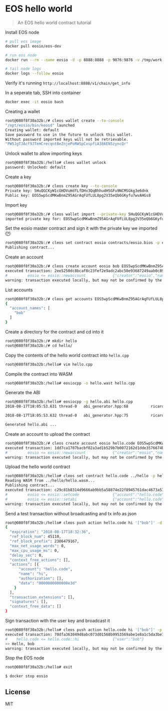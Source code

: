 # EOS hello world

> An EOS hello world contract tutorial

Install EOS node

```bash
# pull eos image
docker pull eosio/eos-dev

# run eos node
docker run --rm --name eosio -d -p 8888:8888 -p 9876:9876 -v /tmp/work:/work -v /tmp/eosio/data:/mnt/dev/data -v /tmp/eosio/config:/mnt/dev/config eosio/eos-dev  /bin/bash -c "nodeos -e -p eosio --plugin eosio::producer_plugin --plugin eosio::history_plugin --plugin eosio::chain_api_plugin --plugin eosio::history_api_plugin --plugin eosio::http_plugin -d /mnt/dev/data --config-dir /mnt/dev/config --http-server-address=0.0.0.0:8888 --access-control-allow-origin=* --contracts-console --http-validate-host=false"

# tail node logs
docker logs --follow eosio
```

Verify it's running `http://localhost:8888/v1/chain/get_info`

In a seperate tab, SSH into container

```bash
docker exec -it eosio bash
```

Creating a wallet

```bash
root@080f8f30a32b:/# cleos wallet create --to-console
"/opt/eosio/bin/keosd" launched
Creating wallet: default
Save password to use in the future to unlock this wallet.
Without password imported keys will not be retrievable.
"PW5JgTJAcf9JTeHCrecqntBeZnjePoRWSpCxspfiA386EN5zyncQr"
```

Unlock wallet to allow importing keys

```bash
root@080f8f30a32b:/hello# cleos wallet unlock
password: Unlocked: default
```

Create a key

```bash
root@080f8f30a32b:/# cleos create key --to-console
Private key: 5HuQGCKyW1cGHDVuHdfLfDHx3QqBhhudHSGFu9NCMSGkg3e6dnk
Public key: EOS5wpScdMKwBnmZ95AGrAqFUfLUL8pg2V35eQb6GKyfu7wvAHGs8
```

Import key

```bash
root@080f8f30a32b:/# cleos wallet import --private-key 5HuQGCKyW1cGHDVuHdfLfDHx3QqBhhudHSGFu9NCMSGkg3e6dnk
imported private key for: EOS5wpScdMKwBnmZ95AGrAqFUfLUL8pg2V35eQb6GKyfu7wvAHGs8
```

Set the eosio master contract and sign it with the private key we imported ([?](https://github.com/EOSIO/eos/issues/4154#issuecomment-397820824))

```bash
root@080f8f30a32b:/# cleos set contract eosio contracts/eosio.bios -p eosio@active
Publishing contract...
```

Create an account

```bash
root@080f8f30a32b:/# cleos create account eosio bob EOS5wpScdMKwBnmZ95AGrAqFUfLUL8pg2V35eQb6GKyfu7wvAHGs8
executed transaction: 2ee5250dc8bcaf8c23fef2e9adc2abc50e93687249aab0c8908175f87e6ca6b5  200 bytes  392 us
#         eosio <= eosio::newaccount            {"creator":"eosio","name":"bob","owner":{"threshold":1,"keys":[{"key":"EOS5wpScdMKwBnmZ95AGrAqFUfLU...
warning: transaction executed locally, but may not be confirmed by the network yet    ]
```

List accounts

```bash
root@080f8f30a32b:/# cleos get accounts EOS5wpScdMKwBnmZ95AGrAqFUfLUL8pg2V35eQb6GKyfu7wvAHGs8
{
  "account_names": [
    "bob"
  ]
}
```

Create a directory for the contract and cd into it

```bash
root@080f8f30a32b:/# mkdir hello
root@080f8f30a32b:/# cd hello/
```

Copy the contents of the hello world contract into `hello.cpp`

```bash
root@080f8f30a32b:/hello# vim hello.cpp
```

Compile the contract into WASM

```bash
root@080f8f30a32b:/hello# eosiocpp -o hello.wast hello.cpp
```

Generate the ABI

```bash
root@080f8f30a32b:/hello# eosiocpp -g hello.abi hello.cpp
2018-08-17T18:05:53.631 thread-0   abi_generator.hpp:68          ricardian_contracts  ] Warning, no ricardian clauses found for hello

2018-08-17T18:05:53.632 thread-0   abi_generator.hpp:75          ricardian_contracts  ] Warning, no ricardian contract found for hi

Generated hello.abi ...
```

Create an account to upload the contract

```bash
root@080f8f30a32b:/# cleos create account eosio hello.code EOS5wpScdMKwBnmZ95AGrAqFUfLUL8pg2V35eQb6GKyfu7wvAHGs8 EOS5wpScdMKwBnmZ95AGrAqFUfLUL8pg2V35eQb6GKyfu7wvAHGs8
executed transaction: 1dd7ca1707bacbf02a3ad1b529b7b0072162d1dde3576674bd70143a7c573d27  200 bytes  359 us
#         eosio <= eosio::newaccount            {"creator":"eosio","name":"hello.code","owner":{"threshold":1,"keys":[{"key":"EOS5wpScdMKwBnmZ95AGr...
warning: transaction executed locally, but may not be confirmed by the network yet    ]
```

Upload the hello world contract

```bash
root@080f8f30a32b:/hello# cleos set contract hello.code ../hello -p hello.code@active
Reading WASM from ../hello/hello.wasm...
Publishing contract...
executed transaction: c29c81b8314d9666ab9bb5a58874e22f8945761dac4673a573cccaab0175e339  1800 bytes  522 us
#         eosio <= eosio::setcode               {"account":"hello.code","vmtype":0,"vmversion":0,"code":"0061736d01000000013b0c60027f7e006000017e60...
#         eosio <= eosio::setabi                {"account":"hello.code","abi":"0e656f73696f3a3a6162692f312e30000102686900010475736572046e616d650100...
warning: transaction executed locally, but may not be confirmed by the network yet    ]
```

Send a test transaction without broadcasting and tx info as json

```bash
root@080f8f30a32b:/hello# cleos push action hello.code hi '["bob"]' -d -j
{
  "expiration": "2018-08-17T18:32:36",
  "ref_block_num": 45110,
  "ref_block_prefix": 2386479167,
  "max_net_usage_words": 0,
  "max_cpu_usage_ms": 0,
  "delay_sec": 0,
  "context_free_actions": [],
  "actions": [{
      "account": "hello.code",
      "name": "hi",
      "authorization": [],
      "data": "0000000000000e3d"
    }
  ],
  "transaction_extensions": [],
  "signatures": [],
  "context_free_data": []
}
```

Sign transaction with the user key and broadcast it

```bash
root@080f8f30a32b:/hello# cleos push action hello.code hi '["bob"]' -p bob@active
executed transaction: 70dfa363049d8abc073d01568b9953569abe1e8a1c5da3be735f047a5f6dab19  104 bytes  435 us
#    hello.code <= hello.code::hi               {"user":"bob"}
>> Hello, bob
warning: transaction executed locally, but may not be confirmed by the network yet    ]
```

Stop the EOS node

```bash
root@080f8f30a32b:/hello# exit

$ docker stop eosio
```

## License

MIT
